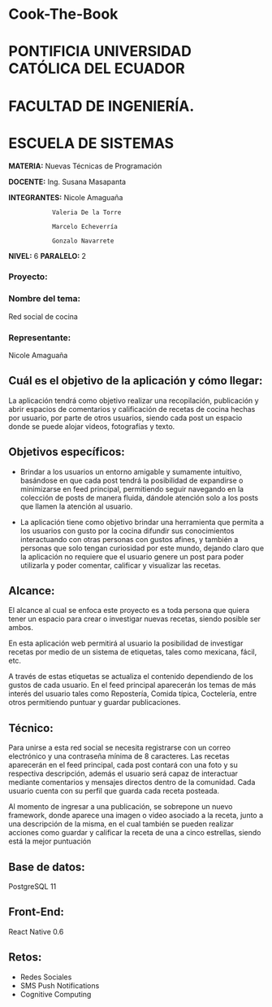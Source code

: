 # Cook-The-Book


# PONTIFICIA UNIVERSIDAD CATÓLICA DEL ECUADOR

# FACULTAD DE INGENIERÍA.

# ESCUELA DE SISTEMAS

**MATERIA:** Nuevas Técnicas de Programación

**DOCENTE:** Ing. Susana Masapanta

**INTEGRANTES:** Nicole Amaguaña

                Valeria De la Torre

                Marcelo Echeverría

                Gonzalo Navarrete

**NIVEL:** 6                                               **PARALELO:** 2

### Proyecto:

### Nombre del tema:

Red social de cocina

### Representante:

Nicole Amaguaña

## Cuál es el objetivo de la aplicación y cómo llegar:

La aplicación tendrá como objetivo realizar una recopilación, publicación y abrir espacios de comentarios y calificación de recetas de cocina hechas por usuario, por parte de otros usuarios, siendo cada post un espacio donde se puede alojar videos, fotografías y texto.

## Objetivos específicos:

- Brindar a los usuarios un entorno amigable y sumamente intuitivo, basándose en que cada post tendrá la posibilidad de expandirse o minimizarse en feed principal, permitiendo seguir navegando en la colección de posts de manera fluida, dándole atención solo a los posts que llamen la atención al usuario.

- La aplicación tiene como objetivo brindar una herramienta que permita a los usuarios con gusto por la cocina difundir sus conocimientos interactuando con otras personas con gustos afines, y también a personas que solo tengan curiosidad por este mundo, dejando claro que la aplicación no requiere que el usuario genere un post para poder utilizarla y poder comentar, calificar y visualizar las recetas.

## Alcance:

El alcance al cual se enfoca este proyecto es a toda persona que quiera tener un espacio para crear o investigar nuevas recetas, siendo posible ser ambos.

En esta aplicación web permitirá al usuario la posibilidad de investigar recetas por medio de un sistema de etiquetas, tales como mexicana, fácil, etc.

A través de estas etiquetas se actualiza el contenido dependiendo de los gustos de cada usuario. En el feed principal aparecerán los temas de más interés del usuario tales como Repostería, Comida típica, Coctelería, entre otros permitiendo puntuar y guardar publicaciones.



## Técnico:

Para unirse a esta red social se necesita registrarse con un correo electrónico y una contraseña mínima de 8 caracteres. Las recetas aparecerán en el feed principal, cada post contará con una foto y su respectiva descripción, además el usuario será capaz de interactuar mediante comentarios y mensajes directos dentro de la comunidad. Cada usuario cuenta con su perfil que guarda cada receta posteada.

Al momento de ingresar a una publicación, se sobrepone un nuevo framework, donde aparece una imagen o video asociado a la receta, junto a una descripción de la misma, en el cual también se pueden realizar acciones como guardar y calificar la receta de una a cinco estrellas, siendo está la mejor puntuación

## Base de datos:

PostgreSQL 11

## Front-End:

React Native 0.6

## Retos:

- Redes Sociales
- SMS Push Notifications
- Cognitive Computing
